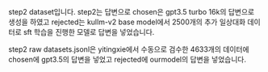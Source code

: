 step2 dataset입니다.
step2는 답변으로 chosen은 gpt3.5 turbo 16k의 답변으로 생성을 하였고
rejected는 kullm-v2 base model에서 2500개의 추가 일상대화 데이터로 sft 학습을 진행한 모델로 답변을 넣었습니다.

step2 raw datasets.jsonl은 yitingxie에서 수동으로 검수한 4633개의 데이터에 chosen에 gpt3.5의 답변을 넣었고 rejected에 ourmodel의 답변을 넣었습니다.
